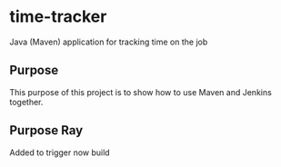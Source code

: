 # time-tracker
Java (Maven) application for tracking time on the job

## Purpose

This purpose of this project is to show how to use Maven and Jenkins together.

## Purpose Ray
Added to trigger now build
